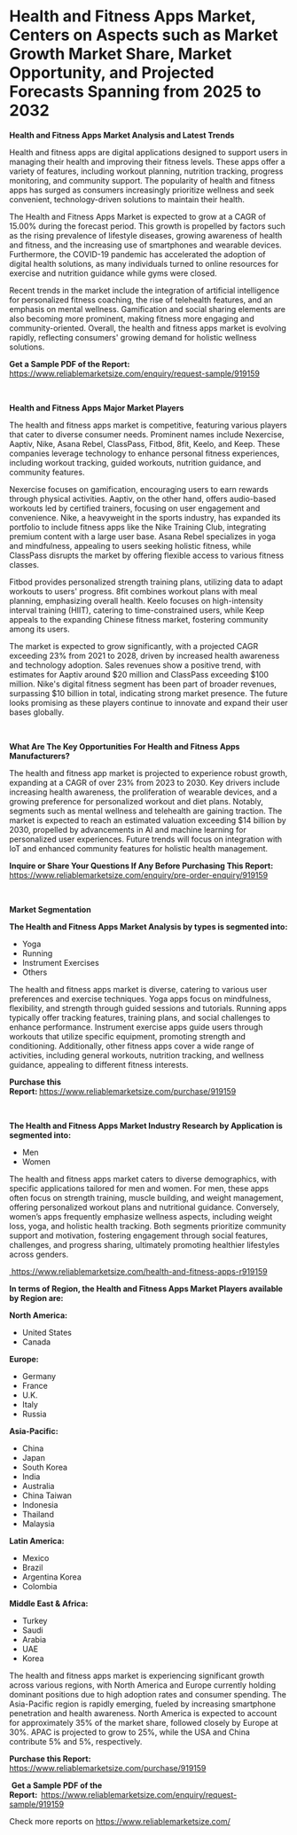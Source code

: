<p><h1>Health and Fitness Apps Market, Centers on Aspects such as Market Growth Market Share, Market Opportunity, and Projected Forecasts Spanning from 2025 to 2032</h1></p><p><strong>Health and Fitness Apps Market Analysis and Latest Trends</strong></p>
<p><p>Health and fitness apps are digital applications designed to support users in managing their health and improving their fitness levels. These apps offer a variety of features, including workout planning, nutrition tracking, progress monitoring, and community support. The popularity of health and fitness apps has surged as consumers increasingly prioritize wellness and seek convenient, technology-driven solutions to maintain their health.</p><p>The Health and Fitness Apps Market is expected to grow at a CAGR of 15.00% during the forecast period. This growth is propelled by factors such as the rising prevalence of lifestyle diseases, growing awareness of health and fitness, and the increasing use of smartphones and wearable devices. Furthermore, the COVID-19 pandemic has accelerated the adoption of digital health solutions, as many individuals turned to online resources for exercise and nutrition guidance while gyms were closed.</p><p>Recent trends in the market include the integration of artificial intelligence for personalized fitness coaching, the rise of telehealth features, and an emphasis on mental wellness. Gamification and social sharing elements are also becoming more prominent, making fitness more engaging and community-oriented. Overall, the health and fitness apps market is evolving rapidly, reflecting consumers' growing demand for holistic wellness solutions.</p></p>
<p><strong>Get a Sample PDF of the Report:&nbsp;</strong> <a href="https://www.reliablemarketsize.com/enquiry/request-sample/919159?utm_campaign=3029&utm_medium=2&utm_source=Github&utm_content=ia&utm_term=05032025&utm_id=health-and-fitness-apps">https://www.reliablemarketsize.com/enquiry/request-sample/919159</a></p>
<p>&nbsp;</p>
<p><strong>Health and Fitness Apps Major Market Players</strong></p>
<p><p>The health and fitness apps market is competitive, featuring various players that cater to diverse consumer needs. Prominent names include Nexercise, Aaptiv, Nike, Asana Rebel, ClassPass, Fitbod, 8fit, Keelo, and Keep. These companies leverage technology to enhance personal fitness experiences, including workout tracking, guided workouts, nutrition guidance, and community features.</p><p>Nexercise focuses on gamification, encouraging users to earn rewards through physical activities. Aaptiv, on the other hand, offers audio-based workouts led by certified trainers, focusing on user engagement and convenience. Nike, a heavyweight in the sports industry, has expanded its portfolio to include fitness apps like the Nike Training Club, integrating premium content with a large user base. Asana Rebel specializes in yoga and mindfulness, appealing to users seeking holistic fitness, while ClassPass disrupts the market by offering flexible access to various fitness classes.</p><p>Fitbod provides personalized strength training plans, utilizing data to adapt workouts to users' progress. 8fit combines workout plans with meal planning, emphasizing overall health. Keelo focuses on high-intensity interval training (HIIT), catering to time-constrained users, while Keep appeals to the expanding Chinese fitness market, fostering community among its users.</p><p>The market is expected to grow significantly, with a projected CAGR exceeding 23% from 2021 to 2028, driven by increased health awareness and technology adoption. Sales revenues show a positive trend, with estimates for Aaptiv around $20 million and ClassPass exceeding $100 million. Nike's digital fitness segment has been part of broader revenues, surpassing $10 billion in total, indicating strong market presence. The future looks promising as these players continue to innovate and expand their user bases globally.</p></p>
<p>&nbsp;</p>
<p><strong>What Are The Key Opportunities For Health and Fitness Apps Manufacturers?</strong></p>
<p><p>The health and fitness app market is projected to experience robust growth, expanding at a CAGR of over 23% from 2023 to 2030. Key drivers include increasing health awareness, the proliferation of wearable devices, and a growing preference for personalized workout and diet plans. Notably, segments such as mental wellness and telehealth are gaining traction. The market is expected to reach an estimated valuation exceeding $14 billion by 2030, propelled by advancements in AI and machine learning for personalized user experiences. Future trends will focus on integration with IoT and enhanced community features for holistic health management.</p></p>
<p><strong>Inquire or Share Your Questions If Any Before Purchasing This Report:</strong> <a href="https://www.reliablemarketsize.com/enquiry/pre-order-enquiry/919159?utm_campaign=3029&utm_medium=2&utm_source=Github&utm_content=ia&utm_term=05032025&utm_id=health-and-fitness-apps">https://www.reliablemarketsize.com/enquiry/pre-order-enquiry/919159</a></p>
<p>&nbsp;</p>
<p><strong>Market Segmentation</strong></p>
<p><strong>The Health and Fitness Apps Market Analysis by types is segmented into:</strong></p>
<p><ul><li>Yoga</li><li>Running</li><li>Instrument Exercises</li><li>Others</li></ul></p>
<p><p>The health and fitness apps market is diverse, catering to various user preferences and exercise techniques. Yoga apps focus on mindfulness, flexibility, and strength through guided sessions and tutorials. Running apps typically offer tracking features, training plans, and social challenges to enhance performance. Instrument exercise apps guide users through workouts that utilize specific equipment, promoting strength and conditioning. Additionally, other fitness apps cover a wide range of activities, including general workouts, nutrition tracking, and wellness guidance, appealing to different fitness interests.</p></p>
<p><strong>Purchase this Report:&nbsp;</strong><a href="https://www.reliablemarketsize.com/purchase/919159?utm_campaign=3029&utm_medium=2&utm_source=Github&utm_content=ia&utm_term=05032025&utm_id=health-and-fitness-apps">https://www.reliablemarketsize.com/purchase/919159</a></p>
<p>&nbsp;</p>
<p><strong>The Health and Fitness Apps Market Industry Research by Application is segmented into:</strong></p>
<p><ul><li>Men</li><li>Women</li></ul></p>
<p><p>The health and fitness apps market caters to diverse demographics, with specific applications tailored for men and women. For men, these apps often focus on strength training, muscle building, and weight management, offering personalized workout plans and nutritional guidance. Conversely, women’s apps frequently emphasize wellness aspects, including weight loss, yoga, and holistic health tracking. Both segments prioritize community support and motivation, fostering engagement through social features, challenges, and progress sharing, ultimately promoting healthier lifestyles across genders.</p></p>
<p><a href="https://www.reliablemarketsize.com/health-and-fitness-apps-r919159?utm_campaign=3029&utm_medium=2&utm_source=Github&utm_content=ia&utm_term=05032025&utm_id=health-and-fitness-apps">&nbsp;https://www.reliablemarketsize.com/health-and-fitness-apps-r919159</a></p>
<p><strong>In terms of Region, the Health and Fitness Apps Market Players available by Region are:</strong></p>
<p>
    <p> <strong> North America: </strong>
        <ul>
            <li>United States</li>
            <li>Canada</li>
        </ul>
        </p> 
    <p> <strong> Europe: </strong>
        <ul>
            <li>Germany</li>
            <li>France</li>
            <li>U.K.</li>
            <li>Italy</li>
            <li>Russia</li>
        </ul>
        </p> 
    <p> <strong> Asia-Pacific: </strong>
        <ul>
            <li>China</li>
            <li>Japan</li>
            <li>South Korea</li>
            <li>India</li>
            <li>Australia</li>
            <li>China Taiwan</li>
            <li>Indonesia</li>
            <li>Thailand</li>
            <li>Malaysia</li>
        </ul>
        </p> 
    <p> <strong> Latin America: </strong>
        <ul>
            <li>Mexico</li>
            <li>Brazil</li>
            <li>Argentina Korea</li>
            <li>Colombia</li>
        </ul>
        </p> 
    <p> <strong> Middle East & Africa: </strong>
        <ul>
            <li>Turkey</li>
            <li>Saudi</li>
            <li>Arabia</li>
            <li>UAE</li>
            <li>Korea</li>
        </ul>
    </p>
    </p>
<p><p>The health and fitness apps market is experiencing significant growth across various regions, with North America and Europe currently holding dominant positions due to high adoption rates and consumer spending. The Asia-Pacific region is rapidly emerging, fueled by increasing smartphone penetration and health awareness. North America is expected to account for approximately 35% of the market share, followed closely by Europe at 30%. APAC is projected to grow to 25%, while the USA and China contribute 5% and 5%, respectively.</p></p>
<p><strong>Purchase this Report: </strong><a href="https://www.reliablemarketsize.com/purchase/919159?utm_campaign=3029&utm_medium=2&utm_source=Github&utm_content=ia&utm_term=05032025&utm_id=health-and-fitness-apps">https://www.reliablemarketsize.com/purchase/919159</a></p>
<p>&nbsp;<strong>Get a Sample PDF of the Report:&nbsp;&nbsp;</strong><a href="https://www.reliablemarketsize.com/enquiry/request-sample/919159?utm_campaign=3029&utm_medium=2&utm_source=Github&utm_content=ia&utm_term=05032025&utm_id=health-and-fitness-apps">https://www.reliablemarketsize.com/enquiry/request-sample/919159</a></p>
<p><strong></strong></p>
<p>Check more reports on <a href="https://www.reliablemarketsize.com/?utm_campaign=3029&utm_medium=2&utm_source=Github&utm_content=ia&utm_term=05032025&utm_id=health-and-fitness-apps">https://www.reliablemarketsize.com/</a></p>